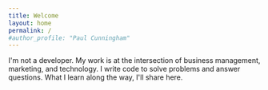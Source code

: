 ```yaml
---
title: Welcome
layout: home
permalink: /
#author_profile: "Paul Cunningham"
---
```

<div id="home-intro" style="display: block; margin-bottom: 20px;">
    <!-- <img src="/assets/images/bio-photo.png" style="float: right;" /> -->
    <p style="display: block;">I'm not a developer. My work is at the intersection of business management, marketing, and technology. I write code to solve problems and answer questions. What I learn along the way, I'll share here.</p>
</div>